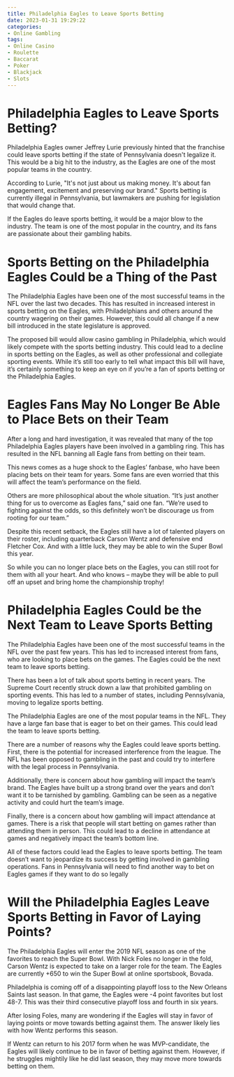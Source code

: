 ```yaml
---
title: Philadelphia Eagles to Leave Sports Betting
date: 2023-01-31 19:29:22
categories:
- Online Gambling
tags:
- Online Casino
- Roulette
- Baccarat
- Poker
- Blackjack
- Slots
---
```



#  Philadelphia Eagles to Leave Sports Betting?

Philadelphia Eagles owner Jeffrey Lurie previously hinted that the franchise could leave sports betting if the state of Pennsylvania doesn't legalize it. This would be a big hit to the industry, as the Eagles are one of the most popular teams in the country.

According to Lurie, "It's not just about us making money. It's about fan engagement, excitement and preserving our brand." Sports betting is currently illegal in Pennsylvania, but lawmakers are pushing for legislation that would change that.

If the Eagles do leave sports betting, it would be a major blow to the industry. The team is one of the most popular in the country, and its fans are passionate about their gambling habits.

#  Sports Betting on the Philadelphia Eagles Could be a Thing of the Past

The Philadelphia Eagles have been one of the most successful teams in the NFL over the last two decades. This has resulted in increased interest in sports betting on the Eagles, with Philadelphians and others around the country wagering on their games. However, this could all change if a new bill introduced in the state legislature is approved.

The proposed bill would allow casino gambling in Philadelphia, which would likely compete with the sports betting industry. This could lead to a decline in sports betting on the Eagles, as well as other professional and collegiate sporting events. While it’s still too early to tell what impact this bill will have, it’s certainly something to keep an eye on if you’re a fan of sports betting or the Philadelphia Eagles.

#  Eagles Fans May No Longer Be Able to Place Bets on their Team

After a long and hard investigation, it was revealed that many of the top Philadelphia Eagles players have been involved in a gambling ring. This has resulted in the NFL banning all Eagle fans from betting on their team.

This news comes as a huge shock to the Eagles’ fanbase, who have been placing bets on their team for years. Some fans are even worried that this will affect the team’s performance on the field.

Others are more philosophical about the whole situation. “It’s just another thing for us to overcome as Eagles fans,” said one fan. “We’re used to fighting against the odds, so this definitely won’t be discourage us from rooting for our team.”

Despite this recent setback, the Eagles still have a lot of talented players on their roster, including quarterback Carson Wentz and defensive end Fletcher Cox. And with a little luck, they may be able to win the Super Bowl this year.

So while you can no longer place bets on the Eagles, you can still root for them with all your heart. And who knows – maybe they will be able to pull off an upset and bring home the championship trophy!

#  Philadelphia Eagles Could be the Next Team to Leave Sports Betting

The Philadelphia Eagles have been one of the most successful teams in the NFL over the past few years. This has led to increased interest from fans, who are looking to place bets on the games. The Eagles could be the next team to leave sports betting.

There has been a lot of talk about sports betting in recent years. The Supreme Court recently struck down a law that prohibited gambling on sporting events. This has led to a number of states, including Pennsylvania, moving to legalize sports betting.

The Philadelphia Eagles are one of the most popular teams in the NFL. They have a large fan base that is eager to bet on their games. This could lead the team to leave sports betting.

There are a number of reasons why the Eagles could leave sports betting. First, there is the potential for increased interference from the league. The NFL has been opposed to gambling in the past and could try to interfere with the legal process in Pennsylvania.

Additionally, there is concern about how gambling will impact the team’s brand. The Eagles have built up a strong brand over the years and don’t want it to be tarnished by gambling. Gambling can be seen as a negative activity and could hurt the team’s image.

Finally, there is a concern about how gambling will impact attendance at games. There is a risk that people will start betting on games rather than attending them in person. This could lead to a decline in attendance at games and negatively impact the team’s bottom line.

All of these factors could lead the Eagles to leave sports betting. The team doesn’t want to jeopardize its success by getting involved in gambling operations. Fans in Pennsylvania will need to find another way to bet on Eagles games if they want to do so legally

#  Will the Philadelphia Eagles Leave Sports Betting in Favor of Laying Points?

The Philadelphia Eagles will enter the 2019 NFL season as one of the favorites to reach the Super Bowl. With Nick Foles no longer in the fold, Carson Wentz is expected to take on a larger role for the team. The Eagles are currently +650 to win the Super Bowl at online sportsbook, Bovada.

Philadelphia is coming off of a disappointing playoff loss to the New Orleans Saints last season. In that game, the Eagles were -4 point favorites but lost 48-7. This was their third consecutive playoff loss and fourth in six years.

After losing Foles, many are wondering if the Eagles will stay in favor of laying points or move towards betting against them. The answer likely lies with how Wentz performs this season.

If Wentz can return to his 2017 form when he was MVP-candidate, the Eagles will likely continue to be in favor of betting against them. However, if he struggles mightily like he did last season, they may move more towards betting on them.